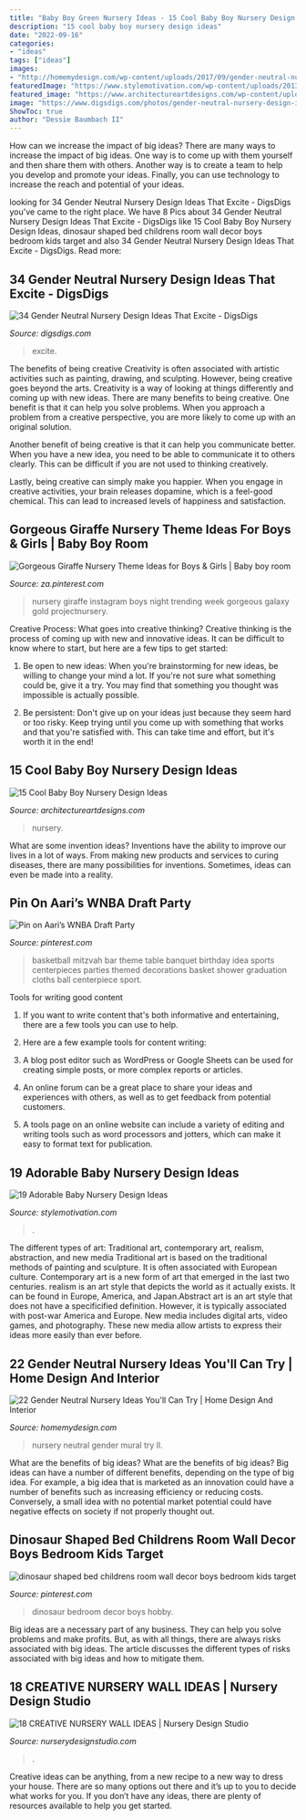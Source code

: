 ```yaml
---
title: "Baby Boy Green Nursery Ideas - 15 Cool Baby Boy Nursery Design Ideas"
description: "15 cool baby boy nursery design ideas"
date: "2022-09-16"
categories:
- "ideas"
tags: ["ideas"]
images:
- "http://homemydesign.com/wp-content/uploads/2017/09/gender-neutral-nursery-wall-mural.jpg"
featuredImage: "https://www.stylemotivation.com/wp-content/uploads/2013/10/20-Adorable-Baby-Nursery-Design-Ideas-2.jpg"
featured_image: "https://www.architectureartdesigns.com/wp-content/uploads/2015/02/52.jpeg"
image: "https://www.digsdigs.com/photos/gender-neutral-nursery-design-ideas-that-excite-8.jpg"
ShowToc: true
author: "Dessie Baumbach II"
---
```



How can we increase the impact of big ideas?
There are many ways to increase the impact of big ideas. One way is to come up with them yourself and then share them with others. Another way is to create a team to help you develop and promote your ideas. Finally, you can use technology to increase the reach and potential of your ideas.

	

		
looking for 34 Gender Neutral Nursery Design Ideas That Excite - DigsDigs you've came to the right place. We have 8 Pics about 34 Gender Neutral Nursery Design Ideas That Excite - DigsDigs like 15 Cool Baby Boy Nursery Design Ideas, dinosaur shaped bed childrens room wall decor boys bedroom kids target and also 34 Gender Neutral Nursery Design Ideas That Excite - DigsDigs. Read more:
		
    
## 34 Gender Neutral Nursery Design Ideas That Excite - DigsDigs

<img loading=lazy src="https://www.digsdigs.com/photos/gender-neutral-nursery-design-ideas-that-excite-8.jpg" onerror="this.onerror=null;this.src='https://tse1.mm.bing.net/th?id=OIP.CVFxt6_uz7CWI74YCQmQSgHaLJ&amp;pid=15.1';" alt="34 Gender Neutral Nursery Design Ideas That Excite - DigsDigs">

_Source: digsdigs.com_

>excite. 

	

The benefits of being creative
Creativity is often associated with artistic activities such as painting, drawing, and sculpting. However, being creative goes beyond the arts. Creativity is a way of looking at things differently and coming up with new ideas.
There are many benefits to being creative. One benefit is that it can help you solve problems. When you approach a problem from a creative perspective, you are more likely to come up with an original solution.

Another benefit of being creative is that it can help you communicate better. When you have a new idea, you need to be able to communicate it to others clearly. This can be difficult if you are not used to thinking creatively.

Lastly, being creative can simply make you happier. When you engage in creative activities, your brain releases dopamine, which is a feel-good chemical. This can lead to increased levels of happiness and satisfaction.

    
## Gorgeous Giraffe Nursery Theme Ideas For Boys &amp; Girls | Baby Boy Room

<img loading=lazy src="https://i.pinimg.com/736x/3d/d7/27/3dd727cf1656684be22adc9953afdedc.jpg" onerror="this.onerror=null;this.src='https://tse2.mm.bing.net/th?id=OIP.Z31i9Iel2uBB4k0OCF5x8QHaHa&amp;pid=15.1';" alt="Gorgeous Giraffe Nursery Theme Ideas for Boys &amp; Girls | Baby boy room">

_Source: za.pinterest.com_

>nursery giraffe instagram boys night trending week gorgeous galaxy gold projectnursery. 

	

Creative Process: What goes into creative thinking?
Creative thinking is the process of coming up with new and innovative ideas. It can be difficult to know where to start, but here are a few tips to get started: 
1. Be open to new ideas: When you're brainstorming for new ideas, be willing to change your mind a lot. If you're not sure what something could be, give it a try. You may find that something you thought was impossible is actually possible. 

2. Be persistent: Don't give up on your ideas just because they seem hard or too risky. Keep trying until you come up with something that works and that you're satisfied with. This can take time and effort, but it's worth it in the end! 


    
## 15 Cool Baby Boy Nursery Design Ideas

<img loading=lazy src="https://www.architectureartdesigns.com/wp-content/uploads/2015/02/52.jpeg" onerror="this.onerror=null;this.src='https://tse3.mm.bing.net/th?id=OIP.e3XcS74CPwsDp7dD0XVPOwHaEh&amp;pid=15.1';" alt="15 Cool Baby Boy Nursery Design Ideas">

_Source: architectureartdesigns.com_

>nursery. 

	

What are some invention ideas?
Inventions have the ability to improve our lives in a lot of ways. From making new products and services to curing diseases, there are many possibilities for inventions. Sometimes, ideas can even be made into a reality.

    
## Pin On Aari’s WNBA Draft Party

<img loading=lazy src="https://i.pinimg.com/736x/e1/52/e0/e152e023211ea1aa1a8ba412aef34d31.jpg" onerror="this.onerror=null;this.src='https://tse2.mm.bing.net/th?id=OIP.59_VHgOTuZQHLptf2bBUCgAAAA&amp;pid=15.1';" alt="Pin on Aari’s WNBA Draft Party">

_Source: pinterest.com_

>basketball mitzvah bar theme table banquet birthday idea sports centerpieces parties themed decorations basket shower graduation cloths ball centerpiece sport. 

	

Tools for writing good content
1. If you want to write content that's both informative and entertaining, there are a few tools you can use to help.
2. Here are a few example tools for content writing:

3. A blog post editor such as WordPress or Google Sheets can be used for creating simple posts, or more complex reports or articles.

4. An online forum can be a great place to share your ideas and experiences with others, as well as to get feedback from potential customers.

5. A tools page on an online website can include a variety of editing and writing tools such as word processors and jotters, which can make it easy to format text for publication.

    
## 19 Adorable Baby Nursery Design Ideas

<img loading=lazy src="https://www.stylemotivation.com/wp-content/uploads/2013/10/20-Adorable-Baby-Nursery-Design-Ideas-2.jpg" onerror="this.onerror=null;this.src='https://tse1.mm.bing.net/th?id=OIP.WCsc-5DuZ1rfcEG8iTGQWgAAAA&amp;pid=15.1';" alt="19 Adorable Baby Nursery Design Ideas">

_Source: stylemotivation.com_

>. 

	

The different types of art: Traditional art, contemporary art, realism, abstraction, and new media
Traditional art is based on the traditional methods of painting and sculpture. It is often associated with European culture. Contemporary art is a new form of art that emerged in the last two centuries. realism is an art style that depicts the world as it actually exists. It can be found in Europe, America, and Japan.Abstract art is an art style that does not have a specificified definition. However, it is typically associated with post-war America and Europe. New media includes digital arts, video games, and photography. These new media allow artists to express their ideas more easily than ever before.

    
## 22 Gender Neutral Nursery Ideas You&#039;ll Can Try | Home Design And Interior

<img loading=lazy src="http://homemydesign.com/wp-content/uploads/2017/09/gender-neutral-nursery-wall-mural.jpg" onerror="this.onerror=null;this.src='https://tse3.mm.bing.net/th?id=OIP.wy-Udh9ii6EQDDXsm_EifgHaM9&amp;pid=15.1';" alt="22 Gender Neutral Nursery Ideas You&#039;ll Can Try | Home Design And Interior">

_Source: homemydesign.com_

>nursery neutral gender mural try ll. 

	

What are the benefits of big ideas?
What are the benefits of big ideas? Big ideas can have a number of different benefits, depending on the type of big idea. For example, a big idea that is marketed as an innovation could have a number of benefits such as increasing efficiency or reducing costs. Conversely, a small idea with no potential market potential could have negative effects on society if not properly thought out.

    
## Dinosaur Shaped Bed Childrens Room Wall Decor Boys Bedroom Kids Target

<img loading=lazy src="https://i.pinimg.com/736x/ef/81/17/ef811713d052f8effc45b36f123a2b97.jpg" onerror="this.onerror=null;this.src='https://tse2.mm.bing.net/th?id=OIP.kGY2I7hQQ8Att8JVll8RgQHaFj&amp;pid=15.1';" alt="dinosaur shaped bed childrens room wall decor boys bedroom kids target">

_Source: pinterest.com_

>dinosaur bedroom decor boys hobby. 

	

Big ideas are a necessary part of any business. They can help you solve problems and make profits. But, as with all things, there are always risks associated with big ideas. The article discusses the different types of risks associated with big ideas and how to mitigate them.

    
## 18 CREATIVE NURSERY WALL IDEAS | Nursery Design Studio

<img loading=lazy src="https://www.nurserydesignstudio.com/wp-content/uploads/2020/10/NURSERY-WALL-IDEAS-9.png" onerror="this.onerror=null;this.src='https://tse3.mm.bing.net/th?id=OIP.6J735XAgXlrNjHQIlJPYiQHaLH&amp;pid=15.1';" alt="18 CREATIVE NURSERY WALL IDEAS | Nursery Design Studio">

_Source: nurserydesignstudio.com_

>. 

	

Creative ideas can be anything, from a new recipe to a new way to dress your house. There are so many options out there and it’s up to you to decide what works for you. If you don’t have any ideas, there are plenty of resources available to help you get started.

